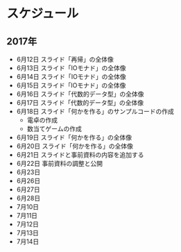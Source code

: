 スケジュール
============

2017年
------

*  6月12日 スライド「再帰」の全体像
*  6月13日 スライド「IOモナド」の全体像
*  6月14日 スライド「IOモナド」の全体像
*  6月15日 スライド「IOモナド」の全体像
*  6月16日 スライド「代数的データ型」の全体像
*  6月17日 スライド「代数的データ型」の全体像
*  6月18日 スライド「何かを作る」のサンプルコードの作成
	+ 電卓の作成
	+ 数当てゲームの作成
*  6月19日 スライド「何かを作る」の全体像
*  6月20日 スライド「何かを作る」の全体像
*  6月21日 スライドと事前資料の内容を追加する
*  6月22日 事前資料の調整と公開
*  6月23日
*  6月26日
*  6月27日
*  6月28日
*  7月10日
*  7月11日
*  7月12日
*  7月13日
*  7月14日
